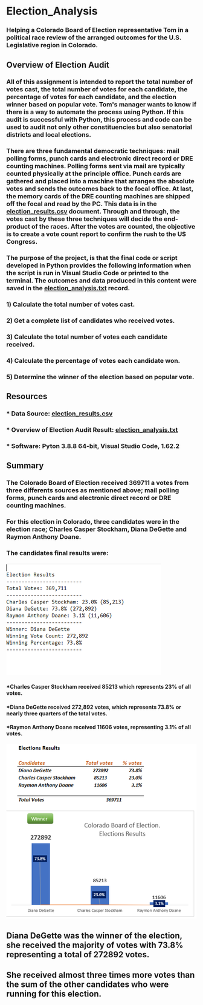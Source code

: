 # Election_Analysis

### Helping a Colorado Board of Election representative Tom in a political race review of the arranged outcomes for the U.S. Legislative region in Colorado.

## Overview of Election Audit

### All of this assignment is intended to report the total number of votes cast, the total number of votes for each candidate, the percentage of votes for each candidate, and the election winner based on popular vote. Tom's manager wants to know if there is a way to automate the process using Python. If this audit is successful with Python, this process and code can be used to audit not only other constituencies but also senatorial districts and local elections.
### There are three fundamental democratic techniques: mail polling forms, punch cards and electronic direct record or DRE counting machines. Polling forms sent via mail are typically counted physically at the principle office. Punch cards are gathered and placed into a machine that arranges the absolute votes and sends the outcomes back to the focal office. At last, the memory cards of the DRE counting machines are shipped off the focal and read by the PC. This data is in the [election_results.csv](https://github.com/DougUOT/Election_Analysis/blob/master/Resources/election_results.csv) document. Through and through, the votes cast by these three techniques will decide the end-product of the races. After the votes are counted, the objective is to create a vote count report to confirm the rush to the US Congress.
### The purpose of the project, is that the final code or script developed in Python provides the following information when the script is run in Visual Studio Code or printed to the terminal. The outcomes and data produced in this content were saved in the [election_analysis.txt](https://github.com/DougUOT/Election_Analysis/blob/master/Analysis/election_analysis.txt) record. 

### 1) Calculate the total number of votes cast.
### 2) Get a complete list of candidates who received votes.
### 3) Calculate the total number of votes each candidate received.
### 4) Calculate the percentage of votes each candidate won.
### 5) Determine the winner of the election based on popular vote.

## Resources

### * Data Source: [election_results.csv](https://github.com/DougUOT/Election_Analysis/blob/master/Resources/election_results.csv)
### * Overview of Election Audit Result: [election_analysis.txt](https://github.com/DougUOT/Election_Analysis/blob/master/Analysis/election_analysis.txt)  
### * Software: Pyton 3.8.8 64-bit, Visual Studio Code, 1.62.2

## Summary

### The Colorado Board of Election received 369711 a votes from three differents sources as mentioned above; mail polling forms, punch cards and electronic direct record or DRE counting machines.

### For this election in Colorado, three candidates were in the election race; Charles Casper Stockham, Diana DeGette and Raymon Anthony Doane. 

### The candidates final results were:

![](https://github.com/DougUOT/Election_Analysis/blob/master/Resources/Election%20Results%20from%20Election_Analysis_txt%20file.png)

#### *Charles Casper Stockham received 85213 which represents 23% of all votes.
#### *Diana DeGette received 272,892 votes, which represents 73.8% or nearly three quarters of the total votes.
#### *Raymon Anthony Doane received 11606 votes, representing 3.1% of all votes.

![](https://github.com/DougUOT/Election_Analysis/blob/master/Resources/Elections%20Results%20Additional%20Visualization.png)

## Diana DeGette was the winner of the election, she received the majority of votes with 73.8% representing a total of 272892 votes. 

## She received almost three times more votes than the sum of the other candidates who were running for this election.

